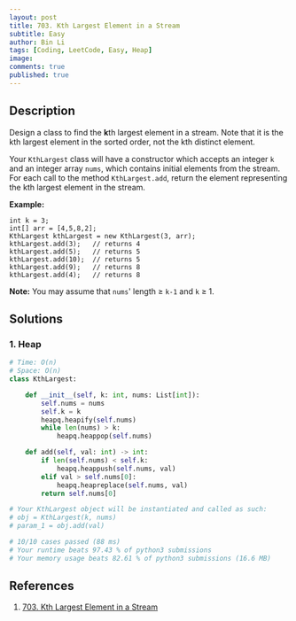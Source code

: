 ```yaml
---
layout: post
title: 703. Kth Largest Element in a Stream
subtitle: Easy
author: Bin Li
tags: [Coding, LeetCode, Easy, Heap]
image: 
comments: true
published: true
---
```


## Description

Design a class to find the **k**th largest element in a stream. Note that it is the kth largest element in the sorted order, not the kth distinct element.

Your `KthLargest` class will have a constructor which accepts an integer `k` and an integer array `nums`, which contains initial elements from the stream. For each call to the method `KthLargest.add`, return the element representing the kth largest element in the stream.

**Example:**

```
int k = 3;
int[] arr = [4,5,8,2];
KthLargest kthLargest = new KthLargest(3, arr);
kthLargest.add(3);   // returns 4
kthLargest.add(5);   // returns 5
kthLargest.add(10);  // returns 5
kthLargest.add(9);   // returns 8
kthLargest.add(4);   // returns 8
```

**Note:**
You may assume that `nums`' length ≥ `k-1` and `k` ≥ 1.


## Solutions
### 1. Heap

```python
# Time: O(n)
# Space: O(n)
class KthLargest:

    def __init__(self, k: int, nums: List[int]):
        self.nums = nums
        self.k = k
        heapq.heapify(self.nums)
        while len(nums) > k:
            heapq.heappop(self.nums)

    def add(self, val: int) -> int:
        if len(self.nums) < self.k:
            heapq.heappush(self.nums, val)
        elif val > self.nums[0]:
            heapq.heapreplace(self.nums, val)
        return self.nums[0]

# Your KthLargest object will be instantiated and called as such:
# obj = KthLargest(k, nums)
# param_1 = obj.add(val)

# 10/10 cases passed (88 ms)
# Your runtime beats 97.43 % of python3 submissions
# Your memory usage beats 82.61 % of python3 submissions (16.6 MB)
```

## References
1. [703. Kth Largest Element in a Stream](https://leetcode.com/problems/kth-largest-element-in-a-stream/description/)
